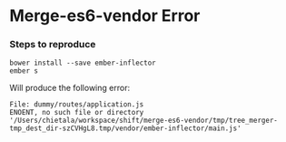 # Merge-es6-vendor Error


### Steps to reproduce

```
bower install --save ember-inflector
ember s
```

Will produce the following error:

```
File: dummy/routes/application.js
ENOENT, no such file or directory '/Users/chietala/workspace/shift/merge-es6-vendor/tmp/tree_merger-tmp_dest_dir-szCVHgL8.tmp/vendor/ember-inflector/main.js'
```

